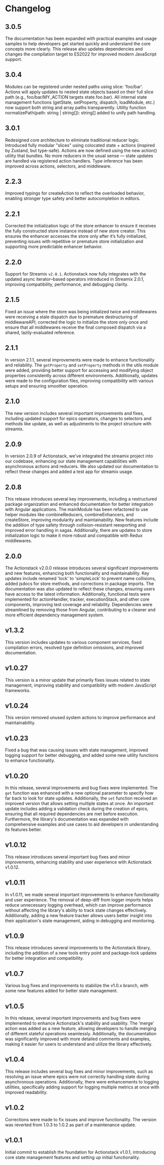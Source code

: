 # Changelog

## 3.0.5

The documentation has been expanded with practical examples and usage samples to help developers get started quickly and understand the core concepts more clearly. This release also updates dependencies and changes the compilation target to ES2022 for improved modern JavaScript support.

## 3.0.4

Modules can be registered under nested paths using slice: 'foo/bar'. Actions will apply updates to nested state objects based on their full slice path (e.g., foo/bar/MY_ACTION targets state.foo.bar). All internal state management functions (getState, setProperty, dispatch, loadModule, etc.) now support both string and array paths transparently. Utility function normalizePath(path: string | string[]): string[] added to unify path handling.

## 3.0.1

Redesigned core architecture to eliminate traditional reducer logic. Introduced fully modular "slices" using colocated state + actions (inspired by Zustand, but type-safe). Actions are now defined using the new action() utility that bundles. No more reducers in the usual sense — state updates are handled via registered action handlers. Type inference has been improved across actions, selectors, and middleware.

## 2.2.3

Improved typings for createAction to reflect the overloaded behavior, enabling stronger type safety and better autocompletion in editors.

## 2.2.1

Corrected the initialization logic of the store enhancer to ensure it receives the fully constructed store instance instead of new store creator. This ensures the enhancer accesses the store only after it’s fully initialized, preventing issues with repetitive or premature store initialization and supporting more predictable enhancer behavior.

## 2.2.0

Support for Streamix `v2.0.1`. Actionstack now fully integrates with the updated async iterator–based operators introduced in Streamix 2.0.1, improving compatibility, performance, and debugging clarity.

## 2.1.5

Fixed an issue where the store was being initialized twice and middlewares were receiving a stale dispatch due to premature destructuring of middlewareAPI; corrected the logic to initialize the store only once and ensure that all middlewares receive the final composed dispatch via a shared, lazily-evaluated reference.

## 2.1.1

In version 2.1.1, several improvements were made to enhance functionality and reliability. The `getProperty` and `setProperty` methods in the utils module were added, providing better support for accessing and modifying object properties consistently across different environments. Additionally, updates were made to the configuration files, improving compatibility with various setups and ensuring smoother operation.

## 2.1.0

The new version includes several important improvements and fixes, including updated support for epics operators, changes to selectors and methods like update, as well as adjustments to the project structure with streamix.

## 2.0.9

In version 2.0.9 of Actionstack, we've integrated the streamix project into our codebase, enhancing our state management capabilities with asynchronous actions and reducers. We also updated our documentation to reflect these changes and added a test app for streamix usage.

## 2.0.8

This release introduces several key improvements, including a restructured package organization and enhanced documentation for better integration with Angular applications. The mainModule has been refactored to use helper modules like combineReducers, combineEnhancers, and createStore, improving modularity and maintainability. New features include the addition of type safety through collision-resistant reexporting and improved error handling in sagas. Additionally, there are updates to store initialization logic to make it more robust and compatible with Redux middlewares.

## 2.0.0

The Actionstack v2.0.0 release introduces several significant improvements and new features, enhancing both functionality and maintainability. Key updates include renamed 'lock' to 'simpleLock' to prevent name collisions, added jsdocs for store methods, and corrections in package imports. The documentation was also updated to reflect these changes, ensuring users have access to the latest information. Additionally, functional tests were implemented for actionHandler, tracker, executionStack, and other core components, improving test coverage and reliability. Dependencies were streamlined by removing those from Angular, contributing to a cleaner and more efficient dependency management system.

## v1.3.2

This version includes updates to various component services, fixed compilation errors, resolved type definition omissions, and improved documentation.

## v1.0.27

This version is a minor update that primarily fixes issues related to state management, improving stability and compatibility with modern JavaScript frameworks.

## v1.0.24

This version removed unused system actions to improve performance and maintainability.

## v1.0.23

Fixed a bug that was causing issues with state management, improved logging support for better debugging, and added some new utility functions to enhance functionality.

## v1.0.20

In this release, several improvements and bug fixes were implemented. The `get` function was enhanced with a new optional parameter to specify how far back to look for state updates. Additionally, the `set` function received an improved version that allows setting multiple states at once. An important update includes adding a validation check during the creation of epics, ensuring that all required dependencies are met before execution. Furthermore, the library's documentation was expanded with comprehensive examples and use cases to aid developers in understanding its features better.

## v1.0.12

This release introduces several important bug fixes and minor improvements, enhancing stability and user experience with Actionstack v1.0.12.

## v1.0.11

In v1.0.11, we made several important improvements to enhance functionality and user experience. The removal of deep-diff from logger imports helps reduce unnecessary logging overhead, which can improve performance without affecting the library's ability to track state changes effectively. Additionally, adding a new feature tracker allows users better insight into their application's state management, aiding in debugging and monitoring.

## v1.0.9

This release introduces several improvements to the Actionstack library, including the addition of a new tools entry point and package-lock updates for better integration and compatibility.

## v1.0.7

Various bug fixes and improvements to stabilize the v1.0.x branch, with some new features added for better state management.

## v1.0.5

In this release, several important improvements and bug fixes were implemented to enhance Actionstack's stability and usability. The 'merge' action was added as a new feature, allowing developers to handle merging of different stateful operations seamlessly. Additionally, the documentation was significantly improved with more detailed comments and examples, making it easier for users to understand and utilize the library effectively.

## v1.0.4

This release includes several bug fixes and minor improvements, such as resolving an issue where epics were not correctly handling state during asynchronous operations. Additionally, there were enhancements to logging utilities, specifically adding support for logging multiple metrics at once with improved readability.

## v1.0.2

Corrections were made to fix issues and improve functionality. The version was reverted from 1.0.3 to 1.0.2 as part of a maintenance update.

## v1.0.1

Initial commit to establish the foundation for Actionstack v1.0.1, introducing core state management features and setting up initial functionality.

